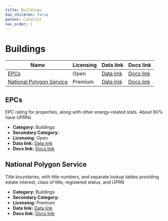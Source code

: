 ```yaml
---
title: Buildings
has_children: false
parent: Catalist
nav_order: 1
---
```


# Buildings

| Name                                                  | Licensing | Data link                                                               | Docs link                                                                           |
| ----------------------------------------------------- | --------- | ----------------------------------------------------------------------- | ----------------------------------------------------------------------------------- |
| [EPCs](#epcs)                                         | Open      | [Data link](https://epc.opendatacommunities.org/domestic/search)        | [Docs link](https://epc.opendatacommunities.org/docs/api)                           |
| [National Polygon Service](#national-polygon-service) | Premium   | [Data link](https://use-land-property-data.service.gov.uk/datasets/nps) | [Docs link](https://use-land-property-data.service.gov.uk/datasets/nps/tech-spec/1) |

## EPCs

EPC rating for properties, along with other energy-related stats. About 60% have UPRNs

- **Category:** Buildings
- **Secondary Category:** 
- **Licensing:** Open
- **Data link:** [Data link](https://epc.opendatacommunities.org/domestic/search)
- **Docs link:** [Docs link](https://epc.opendatacommunities.org/docs/api)



## National Polygon Service

Title boundaries, with title numbers, and separate lookup tables providing estate interest, class of title, registered status, and UPRN

- **Category:** Buildings
- **Secondary Category:** 
- **Licensing:** Premium
- **Data link:** [Data link](https://use-land-property-data.service.gov.uk/datasets/nps)
- **Docs link:** [Docs link](https://use-land-property-data.service.gov.uk/datasets/nps/tech-spec/1)
